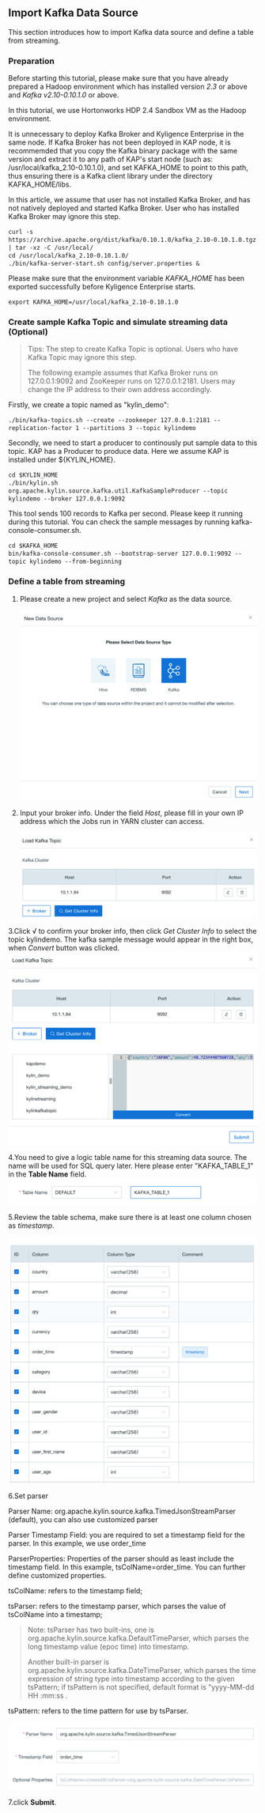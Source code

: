 ## Import Kafka Data Source
This section introduces how to import Kafka data source and define a table from streaming.

### Preparation

Before starting this tutorial, please make sure that you have already prepared a Hadoop environment which has installed version *2.3* or above and *Kafka v2.10-0.10.1.0* or above. 

In this tutorial, we use Hortonworks HDP 2.4 Sandbox VM as the Hadoop environment.

It is unnecessary to deploy Kafka Broker and Kyligence Enterprise in the same node. If Kafka Broker has not been deployed in KAP node, it is recommemded that you copy the Kafka binary package with the same version and extract it to any path of KAP's start node (such as: /usr/local/kafka_2.10-0.10.1.0), and set KAFKA_HOME to point to this path, thus ensuring there is a Kafka client library under the directory KAFKA_HOME/libs.

In this article, we assume that user has not installed Kafka Broker, and has not natively deployed and started Kafka Broker. User who has installed Kafka Broker may ignore this step.

```shell
curl -s 
https://archive.apache.org/dist/kafka/0.10.1.0/kafka_2.10-0.10.1.0.tgz | tar -xz -C /usr/local/
cd /usr/local/kafka_2.10-0.10.1.0/
./bin/kafka-server-start.sh config/server.properties &
```

Please make sure that the environment variable *KAFKA_HOME* has been exported successfully before Kyligence Enterprise starts.

```Shell
export KAFKA_HOME=/usr/local/kafka_2.10-0.10.1.0
```

### Create sample Kafka Topic and simulate streaming data (Optional)

> Tips: The step to create Kafka Topic is optional. Users who have Kafka Topic may ignore this step.
>
> The following example assumes that Kafka Broker runs on 127.0.0.1:9092 and ZooKeeper runs on 127.0.0.1:2181. Users may change the IP address to their own address accordingly. 

Firstly, we create a topic named as "kylin_demo":

```shell
./bin/kafka-topics.sh --create --zookeeper 127.0.0.1:2181 --replication-factor 1 --partitions 3 --topic kylindemo
```

Secondly, we need to start a producer to continously put sample data to this topic. KAP has a Producer to produce data. Here we assume KAP is installed under ${KYLIN_HOME}.

```shell
cd $KYLIN_HOME
./bin/kylin.sh 
org.apache.kylin.source.kafka.util.KafkaSampleProducer --topic kylindemo --broker 127.0.0.1:9092
```

This tool sends 100 records to Kafka per second. Please keep it running during this tutorial. You can check the sample messages by running kafka-console-consumer.sh.

```shell
cd $KAFKA_HOME
bin/kafka-console-consumer.sh --bootstrap-server 127.0.0.1:9092 --topic kylindemo --from-beginning
```

### Define a table from streaming

1. Please create a new project and select *Kafka* as the data source.

   ![Import Kafka Data Source](images/a.png)

2. Input your broker info. Under the field *Host*, please fill in your own IP address which the Jobs run in YARN cluster can access.

   ![Input Broker Information](images/k2.en.png)

3.Click √ to confirm your broker info, then click *Get Cluster Info* to select the topic kylindemo.  The kafka sample message would appear in the right box, when *Convert* button was clicked.
   ![Get Cluster Information](images/k3.en.png)

4.You need to give a logic table name for this streaming data source. The name will be used for SQL query later. Here please enter "KAFKA_TABLE_1" in the **Table Name** field.
   ![Input Table Name](images/d.png)

5.Review the table schema, make sure there is at least one column chosen as *timestamp*.

   ![One Column Chosen as Timestamp](images/e.png)

6.Set parser

Parser Name: org.apache.kylin.source.kafka.TimedJsonStreamParser (default), you can also use customized parser

Parser Timestamp Field: you are required to set a timestamp field for the parser. In this example, we use order_time

ParserProperties: Properties of the parser should as least include the timestamp field. In this example, tsColName=order_time. You can further define customized properties.

tsColName: refers to the timestamp field;

tsParser: refers to the timestamp parser, which parses the value of tsColName into a timestamp;

> Note: tsParser has two built-ins, one is org.apache.kylin.source.kafka.DefaultTimeParser, which parses the long timestamp value (epoc time) into timestamp.
>
> Another built-in parser is org.apache.kylin.source.kafka.DateTimeParser, which parses the time expression of string type into timestamp according to the given tsPattern; if tsPattern is not specified, default format is "yyyy-MM-dd HH :mm:ss .

tsPattern: refers to the time pattern for use by tsParser.

![Set Parser](images/f.png)

7.click **Submit**.